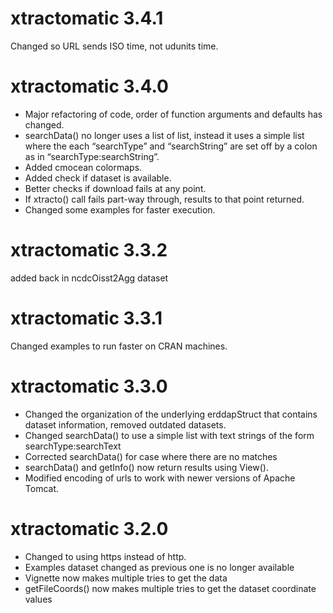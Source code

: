 # xtractomatic 3.4.1
Changed so URL sends ISO time,  not udunits time.


# xtractomatic 3.4.0

- Major refactoring of code,  order of function arguments and defaults has changed.
- searchData() no longer uses a list of list, instead it uses a simple list where the each “searchType” and “searchString” are set off by a colon as in “searchType:searchString”.
- Added cmocean colormaps.
- Added check if dataset is available.
- Better checks if download fails at any point.
- If xtracto() call fails part-way through,  results to that point returned.
- Changed some examples for faster execution.

# xtractomatic 3.3.2

added back in ncdcOisst2Agg dataset

# xtractomatic 3.3.1

Changed examples to run faster on CRAN machines.

# xtractomatic 3.3.0

* Changed the organization of the underlying erddapStruct that contains dataset information, removed outdated datasets.
* Changed searchData() to use a simple list with text strings of the form searchType:searchText
* Corrected searchData() for case where there are no matches
* searchData() and getInfo() now return results using View().
* Modified encoding of urls to work with newer versions of Apache Tomcat.




# xtractomatic 3.2.0

* Changed to using https instead of http.
* Examples dataset changed as previous one is no longer available
* Vignette now makes multiple tries to get the data
* getFileCoords() now makes multiple tries to get the dataset coordinate values
